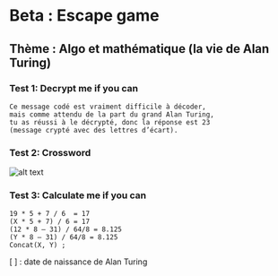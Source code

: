# Beta : Escape game

## Thème : Algo et mathématique (la vie de Alan Turing)


### Test 1: Decrypt me if you can
	Ce message codé est vraiment difficile à décoder, 
	mais comme attendu de la part du grand Alan Turing, 
	tu as réussi à le décrypté, donc la réponse est 23         
	(message crypté avec des lettres d’écart).

### Test 2: Crossword
![alt text](https://https://github.com/Epidos/escape_game/blob/main/Screenshot%202022-02-25%20at%2010.28.32%20AM.png?raw=true)


  
### Test 3: Calculate me if you can
	19 * 5 + 7 / 6  = 17
	(X * 5 + 7) / 6 = 17
	(12 * 8 – 31) / 64/8 = 8.125
	(Y * 8 – 31) / 64/8 = 8.125
	Concat(X, Y) ;
	
  [ ] : date de naissance de Alan Turing
  
  
  
